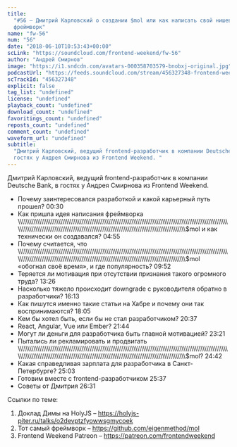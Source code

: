 ```yaml
---
title:
  "#56 – Дмитрий Карловский о создании $mol или как написать свой нишевый
  фреймворк"
name: "fw-56"
num: "56"
date: "2018-06-10T10:53:43+00:00"
scLink: "https://soundcloud.com/frontend-weekend/fw-56"
author: "Андрей Смирнов"
image: "https://i1.sndcdn.com/avatars-000358703579-bnobxj-original.jpg"
podcastUrl: "https://feeds.soundcloud.com/stream/456327348-frontend-weekend-fw-56.m4a"
scTrackId: "456327348"
explicit: false
tag_list: "undefined"
license: "undefined"
playback_count: "undefined"
download_count: "undefined"
favoritings_count: "undefined"
reposts_count: "undefined"
comment_count: "undefined"
waveform_url: "undefined"
subtitle:
  "Дмитрий Карловский, ведущий frontend-разработчик в компании Deutsche Bank, в
  гостях у Андрея Смирнова из Frontend Weekend. "
---
```


Дмитрий Карловский, ведущий frontend-разработчик в компании Deutsche Bank, в
гостях у Андрея Смирнова из Frontend Weekend.

- Почему заинтересовался разработкой и какой карьерный путь прошел?
  <timecode sec="30">00:30</timecode>
- Как пришла идея написания фреймворка
  \\\\\\\\\\\\\\\\\\\\\\\\\\\\\\\\\\\\\\\\\\\\\\\\\\\\\\\\\\\\\\\\\\\\\\\\\\\\\\\\\\\\\\\\\\\\\\\\\\\\\\\\\\\\\\\\\\\\\\\\\\\\\\\\\\\\\\\\\\\\\\\\\\\\\\\\\\\\\\\\\\\\\\\\\\\\\\\\\\\\\\\\\\\\\\\\\\\\\\\\\\\\\\\\\\\\\\\\\\\\\\\\\\\\\\\\\\\\\\\\\\\\\\\\\\\\\\\\\\\\\\\\\\\\\\\\\\\\\\\\\\\\\\\\\\\\\\\\\\\\\\\\\\\\\\\\\\\\\\\\\\\\\\\\\\\\\\\\\\\\\\\\\\\\\\\\\\\\\\\\\\\\\\\\\\\\\\\\\\\\\\\\\\\\\\\\\$mol
  и как технически он создавался? <timecode sec="295">04:55</timecode>
- Почему считается, что
  \\\\\\\\\\\\\\\\\\\\\\\\\\\\\\\\\\\\\\\\\\\\\\\\\\\\\\\\\\\\\\\\\\\\\\\\\\\\\\\\\\\\\\\\\\\\\\\\\\\\\\\\\\\\\\\\\\\\\\\\\\\\\\\\\\\\\\\\\\\\\\\\\\\\\\\\\\\\\\\\\\\\\\\\\\\\\\\\\\\\\\\\\\\\\\\\\\\\\\\\\\\\\\\\\\\\\\\\\\\\\\\\\\\\\\\\\\\\\\\\\\\\\\\\\\\\\\\\\\\\\\\\\\\\\\\\\\\\\\\\\\\\\\\\\\\\\\\\\\\\\\\\\\\\\\\\\\\\\\\\\\\\\\\\\\\\\\\\\\\\\\\\\\\\\\\\\\\\\\\\\\\\\\\\\\\\\\\\\\\\\\\\\\\\\\\\\$mol
  «обогнал своё время», и где популярность? <timecode sec="592">09:52</timecode>
- Теряется ли мотивация при отсутствии признания такого огромного труда?
  <timecode sec="806">13:26</timecode>
- Насколько тяжело происходит downgrade с руководителя обратно в разработчики?
  <timecode sec="973">16:13</timecode>
- Как пишутся именно такие статьи на Хабре и почему они так воспринимаются?
  <timecode sec="1085">18:05</timecode>
- Кем бы хотел быть, если бы не стал разработчиком?
  <timecode sec="1237">20:37</timecode>
- React, Angular, Vue или Ember? <timecode sec="1304">21:44</timecode>
- Могут ли деньги для разработчика быть главной мотивацией?
  <timecode sec="1401">23:21</timecode>
- Пытались ли рекламировать и продвигать
  \\\\\\\\\\\\\\\\\\\\\\\\\\\\\\\\\\\\\\\\\\\\\\\\\\\\\\\\\\\\\\\\\\\\\\\\\\\\\\\\\\\\\\\\\\\\\\\\\\\\\\\\\\\\\\\\\\\\\\\\\\\\\\\\\\\\\\\\\\\\\\\\\\\\\\\\\\\\\\\\\\\\\\\\\\\\\\\\\\\\\\\\\\\\\\\\\\\\\\\\\\\\\\\\\\\\\\\\\\\\\\\\\\\\\\\\\\\\\\\\\\\\\\\\\\\\\\\\\\\\\\\\\\\\\\\\\\\\\\\\\\\\\\\\\\\\\\\\\\\\\\\\\\\\\\\\\\\\\\\\\\\\\\\\\\\\\\\\\\\\\\\\\\\\\\\\\\\\\\\\\\\\\\\\\\\\\\\\\\\\\\\\\\\\\\\\\$mol?
  <timecode sec="1482">24:42</timecode>
- Какая справедливая зарплата для разработчика в Санкт-Петербурге?
  <timecode sec="1503">25:03</timecode>
- Готовим вместе с frontend-разработчиком <timecode sec="1537">25:37</timecode>
- Советы от Дмитрия <timecode sec="1591">26:31</timecode>

Ссылки по теме:

1. Доклад Димы на HolyJS – <https://holyjs-piter.ru/talks/o2devptzfyowwsgmycoek>
2. Тот самый фреймворк – <https://github.com/eigenmethod/mol>
3. Frontend Weekend Patreon – <https://patreon.com/frontendweekend>
